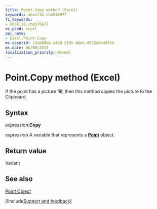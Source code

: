 ```yaml
---
title: Point.Copy method (Excel)
keywords: vbaxl10.chm576077
f1_keywords:
- vbaxl10.chm576077
ms.prod: excel
api_name:
- Excel.Point.Copy
ms.assetid: 12ebb9b6-c480-5195-08dc-d532a5449f09
ms.date: 06/08/2017
localization_priority: Normal
---
```



# Point.Copy method (Excel)

If the point has a picture fill, then this method copies the picture to the Clipboard.


## Syntax

_expression_.**Copy**

_expression_ A variable that represents a **[Point](Excel.Point(object).md)** object.


## Return value

Variant


## See also


[Point Object](Excel.Point(object).md)

[!include[Support and feedback](~/includes/feedback-boilerplate.md)]